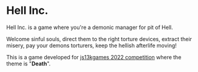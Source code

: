 # Hell Inc.

Hell Inc. is a game where you're a demonic manager for pit of Hell.

Welcome sinful souls, direct them to the right torture devices, extract their misery, pay your demons torturers, keep the hellish afterlife moving!

This is a game developed for [js13kgames 2022 competition](https://2022.js13kgames.com/) where the theme is "**Death**".

